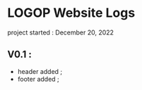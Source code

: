 <!--README.md-->

# LOGOP Website Logs

project started : December 20, 2022

## V0.1 :

- header added ;
- footer added ;
